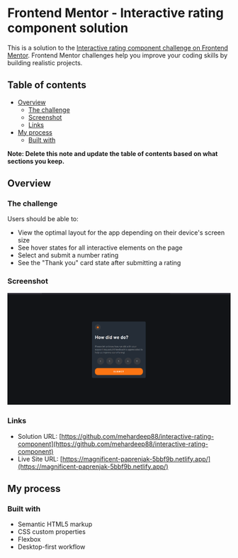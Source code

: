 # Frontend Mentor - Interactive rating component solution

This is a solution to the [Interactive rating component challenge on Frontend Mentor](https://www.frontendmentor.io/challenges/interactive-rating-component-koxpeBUmI). Frontend Mentor challenges help you improve your coding skills by building realistic projects.

## Table of contents

- [Overview](#overview)
  - [The challenge](#the-challenge)
  - [Screenshot](#screenshot)
  - [Links](#links)
- [My process](#my-process)
  - [Built with](#built-with)

**Note: Delete this note and update the table of contents based on what sections you keep.**

## Overview

### The challenge

Users should be able to:

- View the optimal layout for the app depending on their device's screen size
- See hover states for all interactive elements on the page
- Select and submit a number rating
- See the "Thank you" card state after submitting a rating

### Screenshot

![](images/Screenshot%202024-01-18%20171537.png)

### Links

- Solution URL: [https://github.com/mehardeep88/interactive-rating-component](https://github.com/mehardeep88/interactive-rating-component)
- Live Site URL: [https://magnificent-paprenjak-5bbf9b.netlify.app/](https://magnificent-paprenjak-5bbf9b.netlify.app/)

## My process

### Built with

- Semantic HTML5 markup
- CSS custom properties
- Flexbox
- Desktop-first workflow
